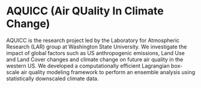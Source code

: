 # AQUICC (Air QUality In Climate Change)

AQUICC is the research project led by the Laboratory for Atmospheric Research (LAR) group at Washington State University. We investigate the impact of global factors such as US anthropogenic emissions, Land Use and Land Cover changes and climate change on future air quality in the western US. We developed a computationally efficient Lagrangian box-scale air quality modeling framework to perform an ensemble analysis using statistically downscaled climate data. 

